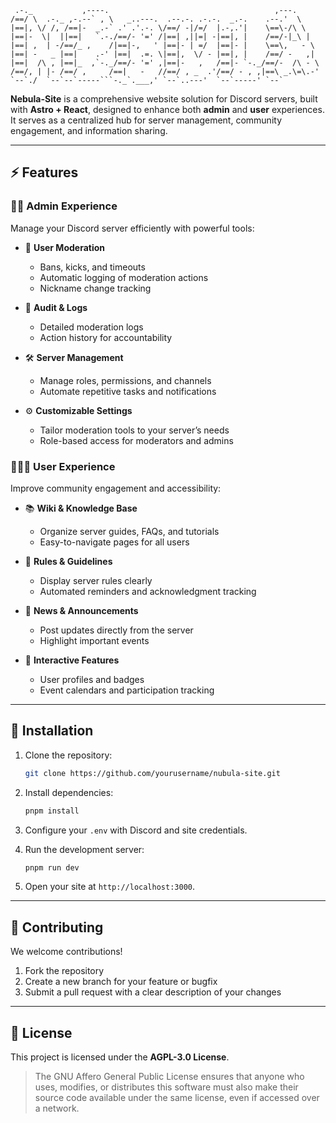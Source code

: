 ```
 .-._           ,----.                                     ,---.      
/==/ \  .-._ ,-.--` , \   _..---.  .--.-. .-.-.  _.-.    .--.'  \     
|==|, \/ /, /==|-  _.-` .' .'.-. \/==/ -|/=/  |.-,.'|    \==\-/\ \    
|==|-  \|  ||==|   `.-./==/- '=' /|==| ,||=| -|==|, |    /==/-|_\ |   
|==| ,  | -/==/_ ,    /|==|-,   ' |==|- | =/  |==|- |    \==\,   - \  
|==| -   _ |==|    .-' |==|  .=. \|==|,  \/ - |==|, |    /==/ -   ,|  
|==|  /\ , |==|_  ,`-._/==/- '=' ,|==|-   ,   /==|- `-._/==/-  /\ - \ 
/==/, | |- /==/ ,     /==|   -   //==/ , _  .'/==/ - , ,|==\ _.\=\.-' 
`--`./  `--`--`-----```-._`.___,' `--`..---'  `--`-----' `--`         
```

**Nebula-Site** is a comprehensive website solution for Discord servers, built with **Astro + React**, designed to enhance both **admin** and **user** experiences. It serves as a centralized hub for server management, community engagement, and information sharing.

---

## ⚡ Features

### 👮‍♂️ Admin Experience

Manage your Discord server efficiently with powerful tools:

* 🔨 **User Moderation**

    * Bans, kicks, and timeouts
    * Automatic logging of moderation actions
    * Nickname change tracking

* 📜 **Audit & Logs**

    * Detailed moderation logs
    * Action history for accountability

* 🛠 **Server Management**

    * Manage roles, permissions, and channels
    * Automate repetitive tasks and notifications

* ⚙️ **Customizable Settings**

    * Tailor moderation tools to your server’s needs
    * Role-based access for moderators and admins

### 🧑‍🤝‍🧑 User Experience

Improve community engagement and accessibility:

* 📚 **Wiki & Knowledge Base**

    * Organize server guides, FAQs, and tutorials
    * Easy-to-navigate pages for all users

* 📜 **Rules & Guidelines**

    * Display server rules clearly
    * Automated reminders and acknowledgment tracking

* 📰 **News & Announcements**

    * Post updates directly from the server
    * Highlight important events

* 🎉 **Interactive Features**

    * User profiles and badges
    * Event calendars and participation tracking

---

## 🚀 Installation

1. Clone the repository:

   ```bash
   git clone https://github.com/yourusername/nubula-site.git
   ```
2. Install dependencies:

   ```bash
   pnpm install
   ```
3. Configure your `.env` with Discord and site credentials.
4. Run the development server:

   ```bash
   pnpm run dev
   ```
5. Open your site at `http://localhost:3000`.

---

## 🤝 Contributing

We welcome contributions!

1. Fork the repository
2. Create a new branch for your feature or bugfix
3. Submit a pull request with a clear description of your changes

---

## 📄 License

This project is licensed under the **AGPL-3.0 License**.

> The GNU Affero General Public License ensures that anyone who uses, modifies, or distributes this software must also make their source code available under the same license, even if accessed over a network.


